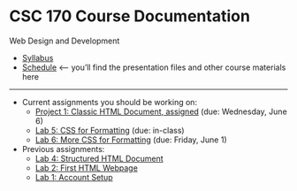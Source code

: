 # CSC 170 Course Documentation
Web Design and Development

- [Syllabus](syllabus.md)
- [Schedule](schedule.md) <– you’ll find the presentation files and other course materials here

<hr>

- Current assignments you should be working on:
  - [Project 1: Classic HTML Document, assigned](project01-classic-html-document/instructions.md) (due: Wednesday, June 6)
  - [Lab 5: CSS for Formatting](lab05-css-for-formatting-1/instructions.md) (due: in-class)
  - [Lab 6: More CSS for Formatting](lab06-css-for-formatting-2/instructions.md) (due: Friday, June 1)
- Previous assignments:  
  - [Lab 4: Structured HTML Document](lab04-structured-html-document/instructions.md) 
  - [Lab 2: First HTML Webpage](lab02-first-html-webpage/instructions.md) 
  - [Lab 1: Account Setup](lab01-account-setup/instructions.md)

